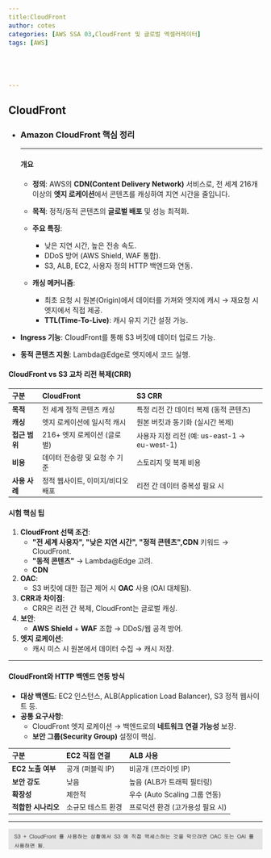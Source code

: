 ```yaml
---
title:CloudFront
author: cotes   
categories: [AWS SSA 03,CloudFront 및 글로벌 엑셀러레이터]
tags: [AWS]




---
```


## CloudFront

- ### Amazon CloudFront 핵심 정리

  ------

  #### **개요**

  - **정의**: AWS의 **CDN(Content Delivery Network)** 서비스로, 전 세계 216개 이상의 **엣지 로케이션**에서 콘텐츠를 캐싱하여 지연 시간을 줄입니다.
  - **목적**: 정적/동적 콘텐츠의 **글로벌 배포** 및 성능 최적화.
  - **주요 특징**:
    - 낮은 지연 시간, 높은 전송 속도.
    - DDoS 방어 (AWS Shield, WAF 통합).
    - S3, ALB, EC2, 사용자 정의 HTTP 백엔드와 연동.

  - **캐싱 메커니즘**:
    - 최초 요청 시 원본(Origin)에서 데이터를 가져와 엣지에 캐시 → 재요청 시 엣지에서 직접 제공.
    - **TTL(Time-To-Live)**: 캐시 유지 기간 설정 가능.

- **Ingress 기능**: CloudFront를 통해 S3 버킷에 데이터 업로드 가능.
- **동적 콘텐츠 지원**: Lambda@Edge로 엣지에서 코드 실행.

#### **CloudFront vs S3 교차 리전 복제(CRR)**

| **구분**      | **CloudFront**                    | **S3 CRR**                                   |
| :------------ | :-------------------------------- | :------------------------------------------- |
| **목적**      | 전 세계 정적 콘텐츠 캐싱          | 특정 리전 간 데이터 복제 (동적 콘텐츠)       |
| **캐싱**      | 엣지 로케이션에 일시적 캐시       | 원본 버킷과 동기화 (실시간 복제)             |
| **접근 범위** | 216+ 엣지 로케이션 (글로벌)       | 사용자 지정 리전 (예: us-east-1 → eu-west-1) |
| **비용**      | 데이터 전송량 및 요청 수 기준     | 스토리지 및 복제 비용                        |
| **사용 사례** | 정적 웹사이트, 이미지/비디오 배포 | 리전 간 데이터 중복성 필요 시                |



####  **시험 핵심 팁**

1. **CloudFront 선택 조건**:
   - **"전 세계 사용자", "낮은 지연 시간", "정적 콘텐츠",CDN** 키워드 → CloudFront.
   - **"동적 콘텐츠"** → Lambda@Edge 고려.
   - **CDN**
2. **OAC**:
   - S3 버킷에 대한 접근 제어 시 **OAC** 사용 (OAI 대체됨).
3. **CRR과 차이점**:
   - CRR은 리전 간 복제, CloudFront는 글로벌 캐싱.
4. **보안**:
   - **AWS Shield** + **WAF** 조합 → DDoS/웹 공격 방어.
5. **엣지 로케이션**:
   - 캐시 미스 시 원본에서 데이터 수집 → 캐시 저장.



------

#### **CloudFront와 HTTP 백엔드 연동 방식**

- **대상 백엔드**: EC2 인스턴스, ALB(Application Load Balancer), S3 정적 웹사이트 등.
- **공통 요구사항**:
  - CloudFront 엣지 로케이션 → 백엔드로의 **네트워크 연결 가능성** 보장.
  - **보안 그룹(Security Group)** 설정이 핵심.

| **구분**            | **EC2 직접 연결**  | **ALB 사용**                     |
| :------------------ | :----------------- | :------------------------------- |
| **EC2 노출 여부**   | 공개 (퍼블릭 IP)   | 비공개 (프라이빗 IP)             |
| **보안 강도**       | 낮음               | 높음 (ALB가 트래픽 필터링)       |
| **확장성**          | 제한적             | 우수 (Auto Scaling 그룹 연동)    |
| **적합한 시나리오** | 소규모 테스트 환경 | 프로덕션 환경 (고가용성 필요 시) |

------

![image-20250502015400593](../../../assets/cisco_post_img/2025-04-30-CloudFront//image-20250502015400593.png)